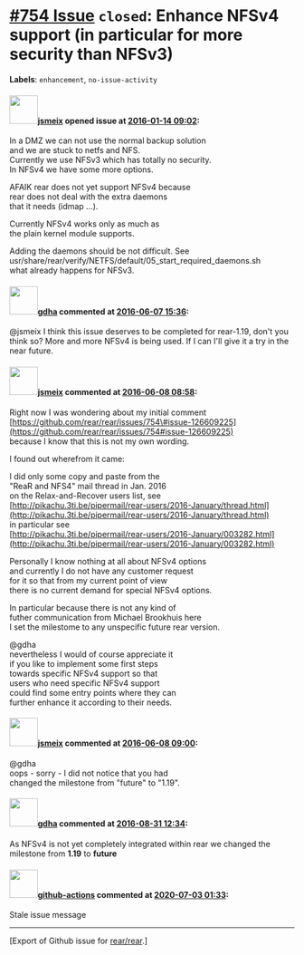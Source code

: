 [\#754 Issue](https://github.com/rear/rear/issues/754) `closed`: Enhance NFSv4 support (in particular for more security than NFSv3)
===================================================================================================================================

**Labels**: `enhancement`, `no-issue-activity`

#### <img src="https://avatars.githubusercontent.com/u/1788608?u=925fc54e2ce01551392622446ece427f51e2f0ce&v=4" width="50">[jsmeix](https://github.com/jsmeix) opened issue at [2016-01-14 09:02](https://github.com/rear/rear/issues/754):

In a DMZ we can not use the normal backup solution  
and we are stuck to netfs and NFS.  
Currently we use NFSv3 which has totally no security.  
In NFSv4 we have some more options.

AFAIK rear does not yet support NFSv4 because  
rear does not deal with the extra daemons  
that it needs (idmap ...).

Currently NFSv4 works only as much as  
the plain kernel module supports.

Adding the daemons should be not difficult. See  
usr/share/rear/verify/NETFS/default/05\_start\_required\_daemons.sh  
what already happens for NFSv3.

#### <img src="https://avatars.githubusercontent.com/u/888633?u=cdaeb31efcc0048d3619651aa18dd4b76e636b21&v=4" width="50">[gdha](https://github.com/gdha) commented at [2016-06-07 15:36](https://github.com/rear/rear/issues/754#issuecomment-224320009):

@jsmeix I think this issue deserves to be completed for rear-1.19, don't
you think so? More and more NFSv4 is being used. If I can I'll give it a
try in the near future.

#### <img src="https://avatars.githubusercontent.com/u/1788608?u=925fc54e2ce01551392622446ece427f51e2f0ce&v=4" width="50">[jsmeix](https://github.com/jsmeix) commented at [2016-06-08 08:58](https://github.com/rear/rear/issues/754#issuecomment-224530072):

Right now I was wondering about my initial comment
[https://github.com/rear/rear/issues/754\#issue-126609225](https://github.com/rear/rear/issues/754#issue-126609225)  
because I know that this is not my own wording.

I found out wherefrom it came:

I did only some copy and paste from the  
"ReaR and NFS4" mail thread in Jan. 2016  
on the Relax-and-Recover users list, see  
[http://pikachu.3ti.be/pipermail/rear-users/2016-January/thread.html](http://pikachu.3ti.be/pipermail/rear-users/2016-January/thread.html)  
in particular see  
[http://pikachu.3ti.be/pipermail/rear-users/2016-January/003282.html](http://pikachu.3ti.be/pipermail/rear-users/2016-January/003282.html)

Personally I know nothing at all about NFSv4 options  
and currently I do not have any customer request  
for it so that from my current point of view  
there is no current demand for special NFSv4 options.

In particular because there is not any kind of  
futher communication from Michael Brookhuis here  
I set the milestome to any unspecific future rear version.

@gdha  
nevertheless I would of course appreciate it  
if you like to implement some first steps  
towards specific NFSv4 support so that  
users who need specific NFSv4 support  
could find some entry points where they can  
further enhance it according to their needs.

#### <img src="https://avatars.githubusercontent.com/u/1788608?u=925fc54e2ce01551392622446ece427f51e2f0ce&v=4" width="50">[jsmeix](https://github.com/jsmeix) commented at [2016-06-08 09:00](https://github.com/rear/rear/issues/754#issuecomment-224530631):

@gdha  
oops - sorry - I did not notice that you had  
changed the milestone from "future" to "1.19".

#### <img src="https://avatars.githubusercontent.com/u/888633?u=cdaeb31efcc0048d3619651aa18dd4b76e636b21&v=4" width="50">[gdha](https://github.com/gdha) commented at [2016-08-31 12:34](https://github.com/rear/rear/issues/754#issuecomment-243749729):

As NFSv4 is not yet completely integrated within rear we changed the
milestone from **1.19** to **future**

#### <img src="https://avatars.githubusercontent.com/in/15368?v=4" width="50">[github-actions](https://github.com/apps/github-actions) commented at [2020-07-03 01:33](https://github.com/rear/rear/issues/754#issuecomment-653285534):

Stale issue message

------------------------------------------------------------------------

\[Export of Github issue for
[rear/rear](https://github.com/rear/rear).\]
